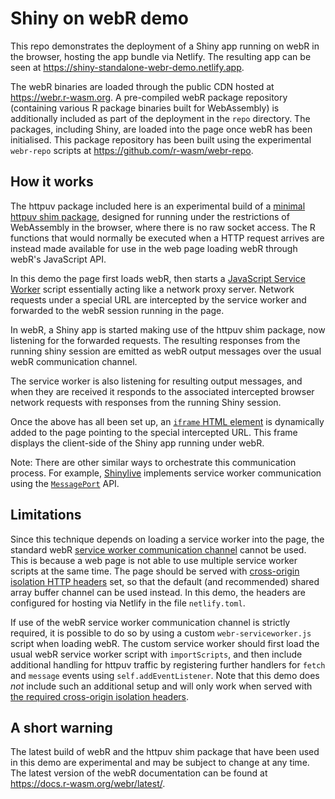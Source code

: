 # Shiny on webR demo

This repo demonstrates the deployment of a Shiny app running on webR in the browser, hosting the app bundle via Netlify. The resulting app can be seen at https://shiny-standalone-webr-demo.netlify.app.

The webR binaries are loaded through the public CDN hosted at https://webr.r-wasm.org. A pre-compiled webR package repository (containing various R package binaries built for WebAssembly) is additionally included as part of the deployment in the `repo` directory. The packages, including Shiny, are loaded into the page once webR has been initialised. This package repository has been built using the experimental `webr-repo` scripts at https://github.com/r-wasm/webr-repo.

## How it works

The httpuv package included here is an experimental build of a [minimal httpuv shim package](https://github.com/r-wasm/httpuv), designed for running under the restrictions of WebAssembly in the browser, where there is no raw socket access. The R functions that would normally be executed when a HTTP request arrives are instead made available for use in the web page loading webR through webR's JavaScript API.

In this demo the page first loads webR, then starts a [JavaScript Service Worker](https://developer.mozilla.org/en-US/docs/Web/API/Service_Worker_API) script essentially acting like a network proxy server. Network requests under a special URL are intercepted by the service worker and forwarded to the webR session running in the page.

In webR, a Shiny app is started making use of the httpuv shim package, now listening for the forwarded requests. The resulting responses from the running shiny session are emitted as webR output messages over the usual webR communication channel.

The service worker is also listening for resulting output messages, and when they are received it responds to the associated intercepted browser network requests with responses from the running Shiny session.

Once the above has all been set up, an [`iframe` HTML element](https://developer.mozilla.org/en-US/docs/Web/HTML/Element/iframe) is dynamically added to the page pointing to the special intercepted URL. This frame displays the client-side of the Shiny app running under webR.

Note: There are other similar ways to orchestrate this communication process. For example, [Shinylive](https://github.com/rstudio/shinylive) implements service worker communication using the [`MessagePort`](https://developer.mozilla.org/en-US/docs/Web/API/MessagePort) API.

## Limitations

Since this technique depends on loading a service worker into the page, the standard webR [service worker communication channel](https://docs.r-wasm.org/webr/latest/communication.html) cannot be used. This is because a web page is not able to use multiple service worker scripts at the same time. The page should be served with [cross-origin isolation HTTP headers](https://docs.r-wasm.org/webr/latest/serving.html) set, so that the default (and recommended) shared array buffer channel can be used instead. In this demo, the headers are configured for hosting via Netlify in the file `netlify.toml`.

If use of the webR service worker communication channel is strictly required, it is possible to do so by using a custom `webr-serviceworker.js` script when loading webR. The custom service worker should first load the usual webR service worker script with `importScripts`, and then include additional handling for httpuv traffic by registering further handlers for `fetch` and `message` events using `self.addEventListener`. Note that this demo does *not* include such an additional setup and will only work when served with [the required cross-origin isolation headers](https://docs.r-wasm.org/webr/latest/serving.html).

## A short warning

The latest build of webR and the httpuv shim package that have been used in this demo are experimental and may be subject to change at any time. The latest version of the webR documentation can be found at https://docs.r-wasm.org/webr/latest/.
